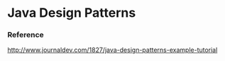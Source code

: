 # Java Design Patterns
### Reference
http://www.journaldev.com/1827/java-design-patterns-example-tutorial
